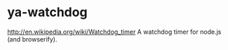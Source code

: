 ya-watchdog
===========

http://en.wikipedia.org/wiki/Watchdog_timer
A watchdog timer for node.js (and browserify).
